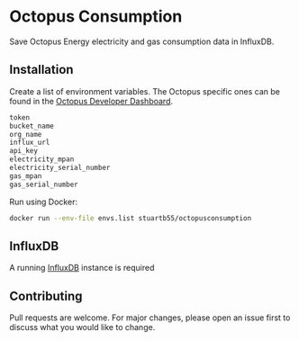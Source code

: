 # Octopus Consumption

Save Octopus Energy electricity and gas consumption data in InfluxDB.

## Installation

Create a list of environment variables. The Octopus specific ones can be found in the [Octopus Developer Dashboard](https://octopus.energy/dashboard/developer/).

```python
token
bucket_name
org_name
influx_url
api_key
electricity_mpan
electricity_serial_number
gas_mpan
gas_serial_number
```

Run using Docker:

```bash
docker run --env-file envs.list stuartb55/octopusconsumption
```

## InfluxDB

A running [InfluxDB](https://portal.influxdata.com/downloads/) instance is required

## Contributing

Pull requests are welcome. For major changes, please open an issue first
to discuss what you would like to change.
